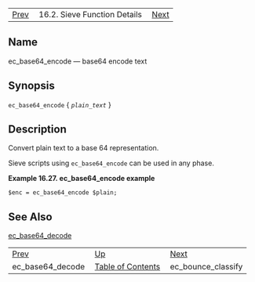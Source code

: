 |     |     |     |
| --- | --- | --- |
| [Prev](sieve.ref.ec_base64_decode)  | 16.2. Sieve Function Details |  [Next](sieve.ref.ec_bounce_classify) |

<a name="sieve.ref.ec_base64_encode"></a>
## Name

ec_base64_encode — base64 encode text

## Synopsis

`ec_base64_encode` { *`plain_text`* }

<a name="idp29199936"></a>
## Description

Convert plain text to a base 64 representation.

Sieve scripts using `ec_base64_encode` can be used in any phase.

<a name="example.ec_base64"></a>

**Example 16.27. ec_base64_encode example**

`$enc = ec_base64_encode $plain;`
<a name="idp29205424"></a>
## See Also

[ec_base64_decode](sieve.ref.ec_base64_decode "ec_base64_decode")


|     |     |     |
| --- | --- | --- |
| [Prev](sieve.ref.ec_base64_decode)  | [Up](sieve.ref.files) |  [Next](sieve.ref.ec_bounce_classify) |
| ec_base64_decode  | [Table of Contents](index) |  ec_bounce_classify |
